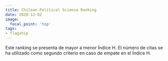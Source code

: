 ```yaml
---
title: Chilean Political Science Ranking
date: 2020-12-02
image:
  focal_point: 'top'
tags:
- flagship
---
```


Este ranking se presenta de mayor a menor Índice H. El número de citas se ha utilizado como segundo criterio en caso de empate en el Índice H.

<!--more-->

